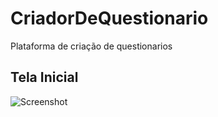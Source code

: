 # CriadorDeQuestionario
Plataforma de criação de questionarios

## Tela Inicial
![Screenshot](https://user-images.githubusercontent.com/36571620/53812711-ceb2fb00-3f3a-11e9-8f91-7e61a1db2def.png)
